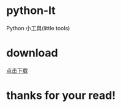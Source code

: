 # python-lt
Python 小工具(little tools)
# download
[点击下载](https://github.com/zwj1116/python-lt/archive/refs/heads/main.zip)
# thanks for your read!
